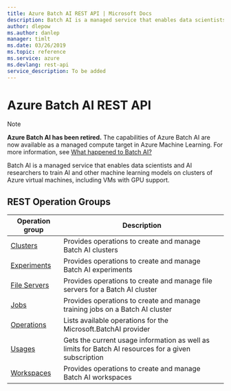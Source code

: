 ```yaml
---
title: Azure Batch AI REST API | Microsoft Docs
description: Batch AI is a managed service that enables data scientists and AI researchers to train AI and other machine learning models on clusters of Azure virtual machines.
author: dlepow
ms.author: danlep
manager: timlt
ms.date: 03/26/2019
ms.topic: reference
ms.service: azure
ms.devlang: rest-api
service_description: To be added
---
```


# Azure Batch AI REST API

>[!Note]
>**Azure Batch AI has been retired.** The capabilities of Azure Batch AI are now available as a managed compute target in Azure Machine Learning. For more information, see [What happened to Batch AI?](https://aka.ms/batchai-retirement)

Batch AI is a managed service that enables data scientists and AI researchers to train AI and other machine learning models on clusters of Azure virtual machines, including VMs with GPU support.

## REST Operation Groups 

| Operation group | Description                                                        |
|-----------------|--------------------------------------------------------------------|
| [Clusters](/rest/api/batchai/clusters) | Provides operations to create and manage Batch AI clusters |
| [Experiments](/rest/api/batchai/experiments) | Provides operations to create and manage Batch AI experiments |
| [File Servers](/rest/api/batchai/fileservers) | Provides operations to create and manage file servers for a Batch AI cluster | 
| [Jobs](/rest/api/batchai/jobs) | Provides operations to create and manage training jobs on a Batch AI cluster  |
| [Operations](/rest/api/batchai/operations) | Lists available operations for the Microsoft.BatchAI provider |
| [Usages](/rest/api/batchai/usages) | Gets the current usage information as well as limits for Batch AI resources for a given subscription |
| [Workspaces](/rest/api/batchai/workspaces) | Provides operations to create and manage Batch AI workspaces |

